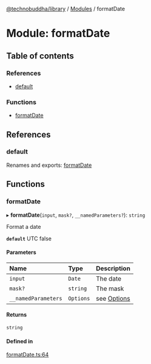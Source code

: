 [@technobuddha/library](../../README.md) / [Modules](../Modules.md) / formatDate

# Module: formatDate

## Table of contents

### References

- [default](formatDate.md#default)

### Functions

- [formatDate](formatDate.md#formatdate)

## References

### default

Renames and exports: [formatDate](formatDate.md#formatdate)

## Functions

### formatDate

▸ **formatDate**(`input`, `mask?`, `__namedParameters?`): `string`

Format a date

**`default`** UTC false

#### Parameters

| Name | Type | Description |
| :------ | :------ | :------ |
| `input` | `Date` | The date |
| `mask?` | `string` | The mask |
| `__namedParameters` | `Options` | see [Options](almostEquals.md#options) |

#### Returns

`string`

#### Defined in

[formatDate.ts:64](../../src/formatDate.ts#L64)

